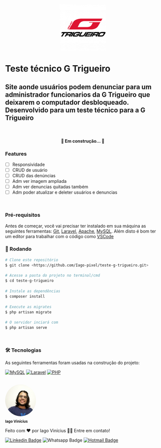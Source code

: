 <center><img src="./public/img/gtroigueiro-150x150.png"></center>

# Teste técnico G Trigueiro

## Site aonde usuários podem denunciar para um administrador funcionarios da G Trigueiro que deixarem o computador desbloqueado. Desenvolvido para um teste técnico para a G Trigueiro

<br>

<h4 align="center"> 
	🚧  Em construção...  🚧
</h4>

### Features

-   [ ] Responsividade
-   [ ] CRUD de usuário
-   [ ] CRUD das denúncias
-   [ ] Adm ver imagem ampliada
-   [ ] Adm ver denuncias quitadas também
-   [ ] Adm poder atualizar e deleter usuários e denuncias

<br>

### Pré-requisitos

Antes de começar, você vai precisar ter instalado em sua máquina as seguintes ferramentas:
[Git](https://git-scm.com), [Laravel](https://laravel.com/docs/7.x/installation), [Apache](https://www.apachefriends.org/pt_br/index.html), [MySQL](https://www.apachefriends.org/pt_br/index.html).
Além disto é bom ter um editor para trabalhar com o código como [VSCode](https://code.visualstudio.com/)

### 🎲 Rodando

```bash
# Clone este repositório
$ git clone <https://github.com/Iago-pixel/teste-g-trigueiro.git>

# Acesse a pasta do projeto no terminal/cmd
$ cd teste-g-trigueiro

# Instale as dependências
$ composer install

# Execute as migrates
$ php artisan migrate

# O servidor inciará com
$ php artisan serve
```

<br>

### 🛠 Tecnologias

As seguintes ferramentas foram usadas na construção do projeto:

[![MySQL](https://img.shields.io/badge/mysql-%2300f.svg?style=plastic&logo=mysql&logoColor=white)](https://www.mysql.com/)
[![Laravel](https://img.shields.io/badge/laravel-%23FF2D20.svg?style=plastic&logo=laravel&logoColor=white)](https://laravel.com/)
[![PHP](https://img.shields.io/badge/php-%23777BB4.svg?style=plastic&logo=php&logoColor=white)](https://www.php.net/)

<br>

<img style="border-radius: 50%;" src="./public/img/perfil.jpeg" width="100px;" alt="foto de Iago Vinícius"/>
<br />
<sub><b>Iago Vinícius</b></sub>

Feito com ❤️ por Iago Vinícius 👋🏽 Entre em contato!

[![Linkedin Badge](https://img.shields.io/badge/-Iago%20Vinícius-blue?style=plastic&logo=Linkedin&logoColor=white&link=https://www.linkedin.com/in/iago-vinicius-souza/)](https://www.linkedin.com/in/iago-vinicius-souza/)
![Whatsapp Badge](https://img.shields.io/badge/-+5584987473102-25D366?style=plastic&logo=whatsapp&logoColor=white&link=tel:+5584987473102)
[![Hotmail Badge](https://img.shields.io/badge/-pristonvinicius@hotmail.com-0078D4?style=plastic&logo=microsoft-outlook&logoColor=white&link=mailto:pristonvinicius@hotmail.com)](mailto:pristonvinicius@hotmail.com)
